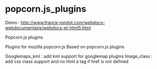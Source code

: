 popcorn.js_plugins
==================

Démo : http://www.franck-rondot.com/webdocs-webdocumentaire/webdocs-et-html5.html

Popcorn.js plugins

Plugins for mozilla popcorn.js
Based on popcorn.js plugins

Googlemaps_kml : add kml support for googlemap plugins
Image_class : add css class support and no html a tag if href is not defined
